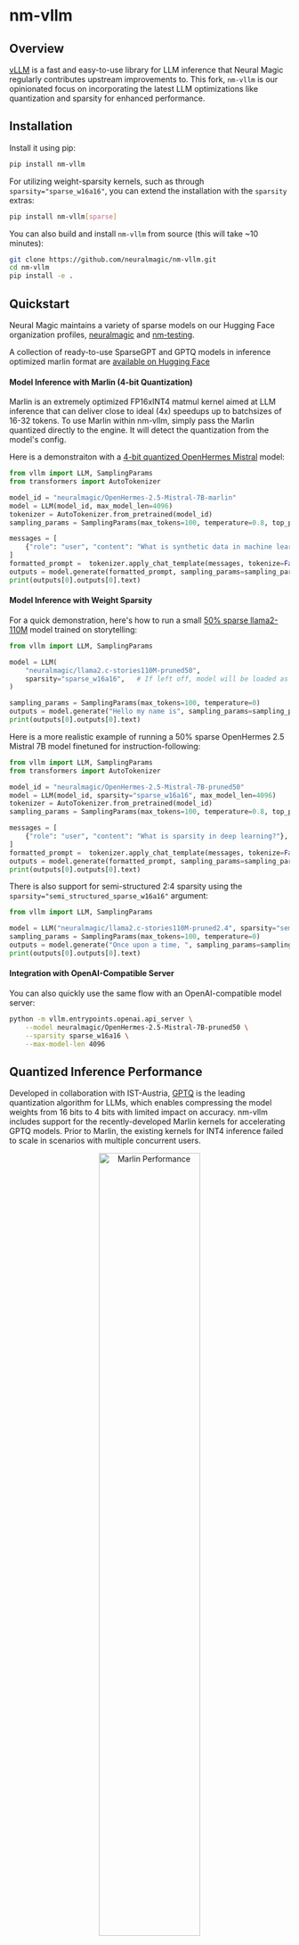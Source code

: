 # nm-vllm

## Overview

[vLLM](https://github.com/vllm-project/vllm) is a fast and easy-to-use library for LLM inference that Neural Magic regularly contributes upstream improvements to. This fork, `nm-vllm` is our opinionated focus on incorporating the latest LLM optimizations like quantization and sparsity for enhanced performance.

## Installation

Install it using pip:
```bash
pip install nm-vllm
```

For utilizing weight-sparsity kernels, such as through `sparsity="sparse_w16a16"`, you can extend the installation with the `sparsity` extras:
```bash
pip install nm-vllm[sparse]
```

You can also build and install `nm-vllm` from source (this will take ~10 minutes):
```bash
git clone https://github.com/neuralmagic/nm-vllm.git
cd nm-vllm
pip install -e .
```

## Quickstart

Neural Magic maintains a variety of sparse models on our Hugging Face organization profiles, [neuralmagic](https://huggingface.co/neuralmagic) and [nm-testing](https://huggingface.co/nm-testing).

A collection of ready-to-use SparseGPT and GPTQ models in inference optimized marlin format are [available on Hugging Face](https://huggingface.co/collections/neuralmagic/compressed-llms-for-nm-vllm-65e73e3d51d3200e34b77431)

#### Model Inference with Marlin (4-bit Quantization)

Marlin is an extremely optimized FP16xINT4 matmul kernel aimed at LLM inference that can deliver close to ideal (4x) speedups up to batchsizes of 16-32 tokens.
To use Marlin within nm-vllm, simply pass the Marlin quantized directly to the engine. It will detect the quantization from the model's config.

Here is a demonstraiton with a [4-bit quantized OpenHermes Mistral](https://huggingface.co/neuralmagic/OpenHermes-2.5-Mistral-7B-marlin) model:

```python
from vllm import LLM, SamplingParams
from transformers import AutoTokenizer

model_id = "neuralmagic/OpenHermes-2.5-Mistral-7B-marlin"
model = LLM(model_id, max_model_len=4096)
tokenizer = AutoTokenizer.from_pretrained(model_id)
sampling_params = SamplingParams(max_tokens=100, temperature=0.8, top_p=0.95)

messages = [
    {"role": "user", "content": "What is synthetic data in machine learning?"},
]
formatted_prompt =  tokenizer.apply_chat_template(messages, tokenize=False, add_generation_prompt=True)
outputs = model.generate(formatted_prompt, sampling_params=sampling_params)
print(outputs[0].outputs[0].text)
```

#### Model Inference with Weight Sparsity

For a quick demonstration, here's how to run a small [50% sparse llama2-110M](https://huggingface.co/nm-testing/llama2.c-stories110M-pruned50) model trained on storytelling:

```python
from vllm import LLM, SamplingParams

model = LLM(
    "neuralmagic/llama2.c-stories110M-pruned50",
    sparsity="sparse_w16a16",   # If left off, model will be loaded as dense
)

sampling_params = SamplingParams(max_tokens=100, temperature=0)
outputs = model.generate("Hello my name is", sampling_params=sampling_params)
print(outputs[0].outputs[0].text)
```

Here is a more realistic example of running a 50% sparse OpenHermes 2.5 Mistral 7B model finetuned for instruction-following:

```python
from vllm import LLM, SamplingParams
from transformers import AutoTokenizer

model_id = "neuralmagic/OpenHermes-2.5-Mistral-7B-pruned50"
model = LLM(model_id, sparsity="sparse_w16a16", max_model_len=4096)
tokenizer = AutoTokenizer.from_pretrained(model_id)
sampling_params = SamplingParams(max_tokens=100, temperature=0.8, top_p=0.95)

messages = [
    {"role": "user", "content": "What is sparsity in deep learning?"},
]
formatted_prompt =  tokenizer.apply_chat_template(messages, tokenize=False, add_generation_prompt=True)
outputs = model.generate(formatted_prompt, sampling_params=sampling_params)
print(outputs[0].outputs[0].text)
```

There is also support for semi-structured 2:4 sparsity using the `sparsity="semi_structured_sparse_w16a16"` argument:
```python
from vllm import LLM, SamplingParams

model = LLM("neuralmagic/llama2.c-stories110M-pruned2.4", sparsity="semi_structured_sparse_w16a16")
sampling_params = SamplingParams(max_tokens=100, temperature=0)
outputs = model.generate("Once upon a time, ", sampling_params=sampling_params)
print(outputs[0].outputs[0].text)
```

#### Integration with OpenAI-Compatible Server

You can also quickly use the same flow with an OpenAI-compatible model server:
```bash
python -m vllm.entrypoints.openai.api_server \
    --model neuralmagic/OpenHermes-2.5-Mistral-7B-pruned50 \
    --sparsity sparse_w16a16 \
    --max-model-len 4096
```

## Quantized Inference Performance

Developed in collaboration with IST-Austria, [GPTQ](https://arxiv.org/abs/2210.17323) is the leading quantization algorithm for LLMs, which enables compressing the model weights from 16 bits to 4 bits with limited impact on accuracy. nm-vllm includes support for the recently-developed Marlin kernels for accelerating GPTQ models. Prior to Marlin, the existing kernels for INT4 inference failed to scale in scenarios with multiple concurrent users.

<p align="center">
   <img alt="Marlin Performance" src="https://github.com/neuralmagic/nm-vllm/assets/3195154/6ac9f5b0-667a-41f3-8e6d-ca51c268bec5" width="60%" />
</p>

## Sparse Inference Performance

Developed in collaboration with IST-Austria, [SparseGPT](https://arxiv.org/abs/2301.00774) and [Sparse Fine-tuning](https://arxiv.org/abs/2310.06927) are the leading algorithms for pruning LLMs, which enables removing at least half of model weights with limited impact on accuracy.

nm-vllm includes support for newly-developed sparse inference kernels, which provides both memory reduction and acceleration of sparse models leveraging sparsity.

<p align="center">
   <img alt="Sparse Memory Compression" src="https://github.com/neuralmagic/nm-vllm/assets/3195154/2fdd2212-3081-4b97-b492-a809ce23fdd3" width="40%" />
   <img alt="Sparse Inference Performance" src="https://github.com/neuralmagic/nm-vllm/assets/3195154/3448e3ee-535f-4c50-ac9b-00645673cc8c" width="40%" />
</p>


